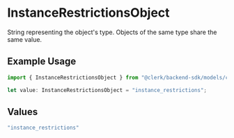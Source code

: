# InstanceRestrictionsObject

String representing the object's type. Objects of the same type share the same value.

## Example Usage

```typescript
import { InstanceRestrictionsObject } from "@clerk/backend-sdk/models/components";

let value: InstanceRestrictionsObject = "instance_restrictions";
```

## Values

```typescript
"instance_restrictions"
```